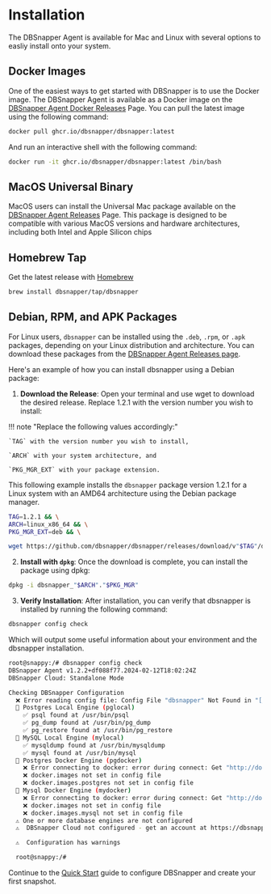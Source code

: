 # Installation

The DBSnapper Agent is available for Mac and Linux with several options to easliy install onto your system.

## Docker Images

One of the easiest ways to get started with DBSnapper is to use the Docker image. The DBSnapper Agent is available as a Docker image on the [DBSnapper Agent Docker Releases](https://github.com/dbsnapper/dbsnapper/pkgs/container/dbsnapper) Page. You can pull the latest image using the following command:

```sh
docker pull ghcr.io/dbsnapper/dbsnapper:latest
```

And run an interactive shell with the following command:

```sh
docker run -it ghcr.io/dbsnapper/dbsnapper:latest /bin/bash
```

## MacOS Universal Binary

MacOS users can install the Universal Mac package available on the [DBSnapper Agent Releases](https://github.com/dbsnapper/dbsnapper/releases) Page. This package is designed to be compatible with various MacOS versions and hardware architectures, including both Intel and Apple Silicon chips

## Homebrew Tap

Get the latest release with <a href="https://brew.sh" target="_blank">Homebrew</a>

```sh
brew install dbsnapper/tap/dbsnapper
```

## Debian, RPM, and APK Packages

For Linux users, `dbsnapper` can be installed using the `.deb`, `.rpm`, or `.apk` packages, depending on your Linux distribution and architecture. You can download these packages from the <a href="https://github.com/dbsnapper/dbsnapper/releases" target="_blank">DBSnapper Agent Releases page</a>.

Here's an example of how you can install dbsnapper using a Debian package:

1. **Download the Release**: Open your terminal and use wget to download the desired release. Replace 1.2.1 with the version number you wish to install:

<!-- prettier-ignore-start -->
!!! note "Replace the following values accordingly:"

    `TAG` with the version number you wish to install,

    `ARCH` with your system architecture, and

    `PKG_MGR_EXT` with your package extension.
<!-- prettier-ignore-end -->

This following example installs the `dbsnapper` package version 1.2.1 for a Linux system with an AMD64 architecture using the Debian package manager.

```sh
TAG=1.2.1 && \
ARCH=linux_x86_64 && \
PKG_MGR_EXT=deb && \

wget https://github.com/dbsnapper/dbsnapper/releases/download/v"$TAG"/dbsnapper_"$ARCH"."$PKG_MGR_EXT"
```

2. **Install with `dpkg`**: Once the download is complete, you can install the package using dpkg:

```sh
dpkg -i dbsnapper_"$ARCH"."$PKG_MGR"
```

3. **Verify Installation**: After installation, you can verify that dbsnapper is installed by running the following command:

```sh
dbsnapper config check
```

Which will output some useful information about your environment and the dbsnapper installation.

```sh
root@snappy:/# dbsnapper config check
DBSnapper Agent v1.2.2+df088f77.2024-02-12T18:02:24Z
DBSnapper Cloud: Standalone Mode

Checking DBSnapper Configuration
  ❌ Error reading config file: Config File "dbsnapper" Not Found in "[/root/.config/dbsnapper /root]"
  🔵 Postgres Local Engine (pglocal)
    ✅ psql found at /usr/bin/psql
    ✅ pg_dump found at /usr/bin/pg_dump
    ✅ pg_restore found at /usr/bin/pg_restore
  🔵 MySQL Local Engine (mylocal)
    ✅ mysqldump found at /usr/bin/mysqldump
    ✅ mysql found at /usr/bin/mysql
  🔵 Postgres Docker Engine (pgdocker)
    ❌ Error connecting to docker: error during connect: Get "http://docker:2375/_ping": dial tcp: lookup docker on 127.0.0.11:53: no such host
    ❌ docker.images not set in config file
    ❌ docker.images.postgres not set in config file
  🔵 Mysql Docker Engine (mydocker)
    ❌ Error connecting to docker: error during connect: Get "http://docker:2375/_ping": dial tcp: lookup docker on 127.0.0.11:53: no such host
    ❌ docker.images not set in config file
    ❌ docker.images.mysql not set in config file
  ⚠️ One or more database engines are not configured
  ⚠️  DBSnapper Cloud not configured - get an account at https://dbsnapper.com

  ⚠️  Configuration has warnings

  root@snappy:/#
```

Continue to the [Quick Start](quick-start.md) guide to configure DBSnapper and create your first snapshot.
